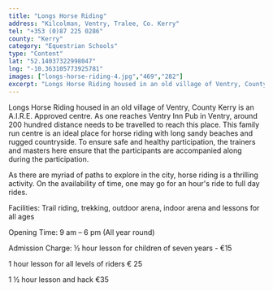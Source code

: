 ```yaml
---
title: "Longs Horse Riding"
address: "Kilcolman, Ventry, Tralee, Co. Kerry"
tel: "+353 (0)87 225 0286"
county: "Kerry"
category: "Equestrian Schools"
type: "Content"
lat: "52.14037322998047"
lng: "-10.363105773925781"
images: ["longs-horse-riding-4.jpg","469","282"]
excerpt: "Longs Horse Riding housed in an old village of Ventry, County Kerry is an A.I.R.E. Approved centre. As one reaches Ventry Inn Pub in Ventry, around 20..."
---
```

<p>Longs Horse Riding housed in an old village of Ventry, County Kerry is an A.I.R.E. Approved centre. As one reaches Ventry Inn Pub in Ventry, around 200 hundred distance needs to be travelled to reach this place. This family run centre is an ideal place for horse riding with long sandy beaches and rugged countryside. To ensure safe and healthy participation, the trainers and masters here ensure that the participants are accompanied along during the participation. </p>  
    <p>As there are myriad of paths to explore in the city, horse riding is a thrilling activity. On the availability of time, one may go for an hour's ride to full day rides. </p>  
    <p>Facilities:  Trail riding, trekking, outdoor arena, indoor arena and lessons for all ages</p> 
    <p>Opening Time:  9 am &ndash; 6 pm (All year round)</p> 
    <p>Admission Charge:  &frac12; hour lesson for children of seven years - &euro;15 </p> 
    <p>  1 hour lesson for all levels of riders &euro; 25 </p> 
    <p>  1 &frac12; hour lesson and hack &euro;35</p>